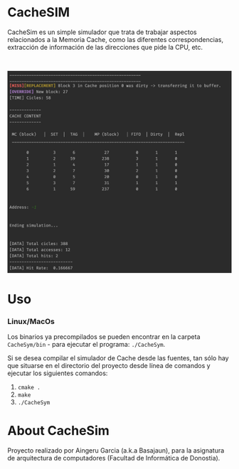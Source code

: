# CacheSIM

CacheSim es un simple simulador que trata de trabajar aspectos relacionados a la Memoria Cache, como las diferentes correspondencias, extracción de información de las direcciones que pide la CPU, etc.

<br />

<img alt="CacheSim" src="images/example.png" /></a>


# Uso

### Linux/MacOs

Los binarios ya precompilados se pueden encontrar en la carpeta `CacheSym/bin` - para ejecutar el programa: `./CacheSym`.


Si se desea compilar el simulador de Cache desde las fuentes, tan sólo hay que situarse en el directorio del proyecto desde línea de comandos y ejecutar los siguientes comandos:

1) ``cmake .``
2) ``make``
3) ``./CacheSym``


# About CacheSim

Proyecto realizado por Aingeru Garcia (a.k.a Basajaun), para la asignatura  de arquitectura de computadores (Facultad de Informática de Donostia).

